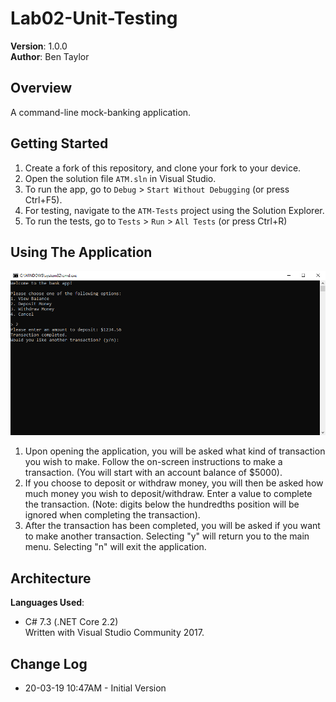 # Lab02-Unit-Testing
**Version**: 1.0.0  
**Author**: Ben Taylor

## Overview
A command-line mock-banking application.

## Getting Started
1. Create a fork of this repository, and clone your fork to your device.
2. Open the solution file `ATM.sln` in Visual Studio.
3. To run the app, go to `Debug` > `Start Without Debugging` (or press Ctrl+F5).
4. For testing, navigate to the `ATM-Tests` project using the Solution Explorer.
5. To run the tests, go to `Tests` > `Run` > `All Tests` (or press Ctrl+R)

## Using The Application
![Screenshot](https://github.com/BenSTay/Lab02-Unit-Testing/blob/master/assets/screenshot.webp)
1. Upon opening the application, you will be asked what kind of transaction you wish to make. Follow the on-screen instructions to make a transaction. (You will start with an account balance of $5000).
2. If you choose to deposit or withdraw money, you will then be asked how much money you wish to deposit/withdraw. Enter a value to complete the transaction. (Note: digits below the hundredths position will be ignored when completing the transaction).
3. After the transaction has been completed, you will be asked if you want to make another transaction. Selecting "y" will return you to the main menu. Selecting "n" will exit the application.

## Architecture
**Languages Used**:
* C# 7.3 (.NET Core 2.2)  
Written with Visual Studio Community 2017.

## Change Log
* 20-03-19 10:47AM - Initial Version
